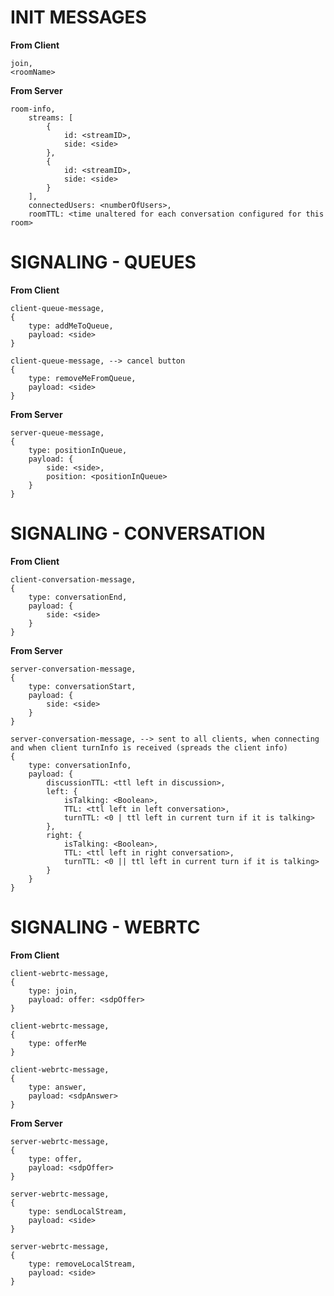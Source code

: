 INIT MESSAGES
=====================
**From Client**

```
join,
<roomName>
```

**From Server**

```
room-info,
	streams: [
		{
			id: <streamID>,
			side: <side>
		},
		{
			id: <streamID>,
			side: <side>
		}
	],
	connectedUsers: <numberOfUsers>,
	roomTTL: <time unaltered for each conversation configured for this room>

```

SIGNALING - QUEUES
=====================
**From Client**

```
client-queue-message,
{
	type: addMeToQueue,
	payload: <side>
}
```
```
client-queue-message, --> cancel button
{
	type: removeMeFromQueue,
	payload: <side>
}
```

**From Server**

```
server-queue-message,
{
	type: positionInQueue,
	payload: {
		side: <side>,
		position: <positionInQueue>
	}
}
```


SIGNALING - CONVERSATION
=====================
**From Client**
```
client-conversation-message, 
{
	type: conversationEnd,
	payload: {
		side: <side>
	}
}
```

**From Server**
```
server-conversation-message,
{
	type: conversationStart,
	payload: {
		side: <side>
	}
}
```

```
server-conversation-message, --> sent to all clients, when connecting and when client turnInfo is received (spreads the client info) 
{
	type: conversationInfo,
	payload: {
		discussionTTL: <ttl left in discussion>,
		left: {
			isTalking: <Boolean>,
			TTL: <ttl left in left conversation>,
			turnTTL: <0 | ttl left in current turn if it is talking> 
		},
		right: {
			isTalking: <Boolean>,
			TTL: <ttl left in right conversation>,
			turnTTL: <0 || ttl left in current turn if it is talking>
		}
	}
}
```


SIGNALING - WEBRTC
=====================
**From Client**

```
client-webrtc-message,
{
	type: join,
	payload: offer: <sdpOffer>
}
```

```
client-webrtc-message,
{
	type: offerMe
}
```

```
client-webrtc-message,
{
	type: answer,
	payload: <sdpAnswer>
}
```

**From Server**
```
server-webrtc-message,
{
	type: offer,
	payload: <sdpOffer>
}
```

```
server-webrtc-message,
{
	type: sendLocalStream,
	payload: <side>
}
```

```
server-webrtc-message,
{
	type: removeLocalStream,
	payload: <side>
}
```
